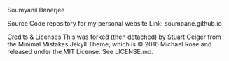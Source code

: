 Soumyanil Banerjee

Source Code repository for my personal website
Link: soumbane.github.io

Credits & Licenses
This was forked (then detached) by Stuart Geiger from the Minimal Mistakes Jekyll Theme, which is © 2016 Michael Rose and released under the MIT License. 
See LICENSE.md.

